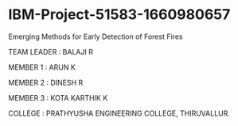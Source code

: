 # IBM-Project-51583-1660980657
Emerging Methods for Early Detection of Forest Fires

TEAM LEADER : BALAJI R

MEMBER 1 : ARUN K

MEMBER 2 : DINESH R

MEMBER 3 : KOTA KARTHIK K

COLLEGE : PRATHYUSHA ENGINEERING COLLEGE, THIRUVALLUR.
